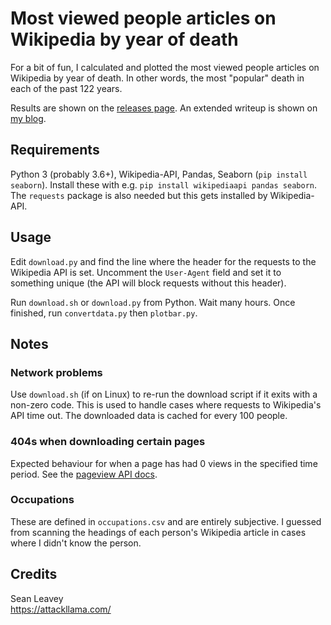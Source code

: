 # Most viewed people articles on Wikipedia by year of death

For a bit of fun, I calculated and plotted the most viewed people articles on
Wikipedia by year of death. In other words, the most "popular" death in each of
the past 122 years.

Results are shown on the [releases
page](https://github.com/SeanDS/wikipedia-deaths/releases/tag/1.0.0). An
extended writeup is shown on [my
blog](https://attackllama.com/2021/02/most-viewed-people-articles-wikipedia-year-of-death).

## Requirements
Python 3 (probably 3.6+), Wikipedia-API, Pandas, Seaborn (`pip install
seaborn`). Install these with e.g. `pip install wikipediaapi pandas seaborn`.
The `requests` package is also needed but this gets installed by Wikipedia-API.

## Usage
Edit `download.py` and find the line where the header for the requests to the
Wikipedia API is set. Uncomment the `User-Agent` field and set it to something
unique (the API will block requests without this header).

Run `download.sh` or `download.py` from Python. Wait many hours. Once finished,
run `convertdata.py` then `plotbar.py`.

## Notes
### Network problems
Use `download.sh` (if on Linux) to re-run the download script if it exits with a
non-zero code. This is used to handle cases where requests to Wikipedia's API
time out. The downloaded data is cached for every 100 people.

### 404s when downloading certain pages
Expected behaviour for when a page has had 0 views in the specified time period.
See the [pageview API
docs](https://wikitech.wikimedia.org/wiki/Analytics/AQS/Pageviews#Gotchas).

### Occupations
These are defined in `occupations.csv` and are entirely subjective. I guessed
from scanning the headings of each person's Wikipedia article in cases where I
didn't know the person.

## Credits
Sean Leavey  
https://attackllama.com/